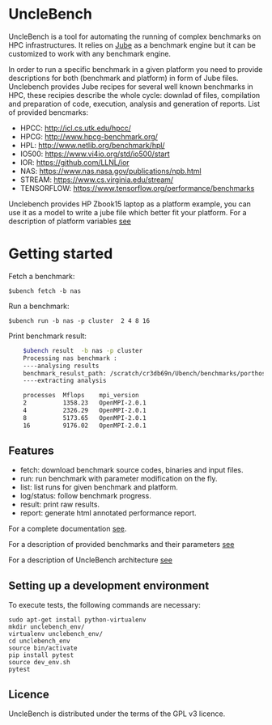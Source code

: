 # UncleBench

UncleBench is a tool for automating the running of complex benchmarks on HPC infrastructures.
It relies on [Jube](http://www.fz-juelich.de/ias/jsc/EN/Expertise/Support/Software/JUBE/_node.html)
as a benchmark engine but it can be customized to work with any benchmark engine.

In order to run a specific benchmark in a given platform you need to provide descriptions for both (benchmark and platform) in form of Jube files.
Unclebench provides Jube recipes for several well known benchmarks in HPC, these recipies describe the whole cycle: downlad of files, compilation and preparation of code,
execution, analysis and generation of reports.
List of provided bencmarks:

- HPCC: http://icl.cs.utk.edu/hpcc/
- HPCG: http://www.hpcg-benchmark.org/
- HPL: http://www.netlib.org/benchmark/hpl/
- IO500: https://www.vi4io.org/std/io500/start
- IOR: https://github.com/LLNL/ior
- NAS: https://www.nas.nasa.gov/publications/npb.html
- STREAM: https://www.cs.virginia.edu/stream/
- TENSORFLOW: https://www.tensorflow.org/performance/benchmarks

Unclebench provides HP Zbook15 laptop as a platform example, you can use it as a model to write a jube file which better fit your platform.
For a description of platform variables [see](https://github.com/edf-hpc/unclebench/blob/master/docs/source/platform_guide.asc)

# Getting started

Fetch a benchmark:

    $ubench fetch -b nas

Run a benchmark:

    $ubench run -b nas -p cluster  2 4 8 16

Print benchmark result:

```bash
    $ubench result  -b nas -p cluster 
    Processing nas benchmark :
    ----analysing results
    benchmark_resulst_path: /scratch/cr3db69n/Ubench/benchmarks/porthos/nas/./benchmarks_runs/000002/
    ----extracting analysis

    processes  Mflops    mpi_version
    2          1358.23   OpenMPI-2.0.1
    4          2326.29   OpenMPI-2.0.1
    8          5173.65   OpenMPI-2.0.1
    16         9176.02   OpenMPI-2.0.1
```

## Features

- fetch: download benchmark source codes, binaries and input files.
- run: run benchmark with parameter modification on the fly.
- list: list runs for given benchmark and platform.
- log/status: follow benchmark progress.
- result: print raw results.
- report: generate html annotated performance report.


For a complete documentation [see](https://github.com/edf-hpc/unclebench/blob/master/docs/source/user_guide.asc).

For a description of provided benchmarks and their parameters [see](https://github.com/edf-hpc/unclebench/blob/master/docs/source/benchmarks_guide.asc)

For a description of UncleBench architecture [see](https://github.com/edf-hpc/unclebench/blob/master/docs/source/developer_guide.asc)

## Setting up a development environment

To execute tests, the following commands are necessary:

    sudo apt-get install python-virtualenv
    mkdir unclebench_env/
    virtualenv unclebench_env/
    cd unclebench_env
    source bin/activate
    pip install pytest
    source dev_env.sh
    pytest



Licence
-------

UncleBench is distributed under the terms of the GPL v3 licence.
